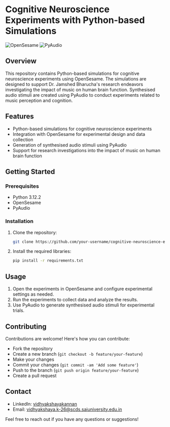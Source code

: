 # Cognitive Neuroscience Experiments with Python-based Simulations

![OpenSesame](https://img.shields.io/badge/OpenSesame-EB8E05?logo=opensesame&logoColor=white&style=for-the-badge)
![PyAudio](https://img.shields.io/badge/PyAudio-3CAAE8?logo=python&logoColor=white&style=for-the-badge)

## Overview

This repository contains Python-based simulations for cognitive neuroscience experiments using OpenSesame. The simulations are designed to support Dr. Jamshed Bharucha's research endeavors investigating the impact of music on human brain function. Synthesised audio stimuli are created using PyAudio to conduct experiments related to music perception and cognition.

## Features

- Python-based simulations for cognitive neuroscience experiments
- Integration with OpenSesame for experimental design and data collection
- Generation of synthesised audio stimuli using PyAudio
- Support for research investigations into the impact of music on human brain function

## Getting Started
### Prerequisites
- Python 3.12.2
- OpenSesame
- PyAudio

### Installation
1. Clone the repository:
   ```sh
   git clone https://github.com/your-username/cognitive-neuroscience-experiments.git
   ```
2. Install the required libraries:
   ```sh
   pip install -r requirements.txt
   ```

## Usage
1. Open the experiments in OpenSesame and configure experimental settings as needed.
2. Run the experiments to collect data and analyze the results.
3. Use PyAudio to generate synthesised audio stimuli for experimental trials.

## Contributing
Contributions are welcome! Here's how you can contribute:
- Fork the repository
- Create a new branch (`git checkout -b feature/your-feature`)
- Make your changes
- Commit your changes (`git commit -am 'Add some feature'`)
- Push to the branch (`git push origin feature/your-feature`)
- Create a pull request

## Contact
- LinkedIn: [vidhyakshayakannan](https://www.linkedin.com/in/https://www.linkedin.com/in/vidhyakshaya-kannan-998469214/)
- Email: vidhyakshaya.k-26@scds.saiuniversity.edu.in

Feel free to reach out if you have any questions or suggestions!
